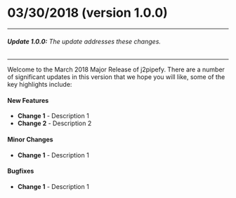 # 03/30/2018 (version 1.0.0)
---
###### **Update 1.0.0:** The update addresses these changes.
---

Welcome to the March 2018 Major Release of j2pipefy. There are a number of significant updates in this version that we hope you will like, some of the key highlights include:  

#### New Features  
* **Change 1** - Description 1  
* **Change 2** - Description 2  

#### Minor Changes  
* **Change 1** - Description 1  

#### Bugfixes  
* **Change 1** - Description 1  

